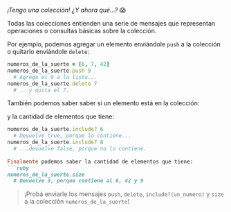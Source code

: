 _¡Tengo una colección! ¿Y ahora qué...?_ :scream:

Todas las colecciones entienden una serie de mensajes que representan operaciones o consultas básicas sobre la colección.

Por ejemplo, podemos agregar un elemento enviándole `push` a la colección o quitarlo enviándole `delete`:

```ruby
numeros_de_la_suerte = [6, 7, 42]
numeros_de_la_suerte.push 9
  # Agrega el 9 a la lista...
numeros_de_la_suerte.delete 7
  # ...y quita el 7.
```

También podemos saber saber si un elemento está en la colección:

y la cantidad de elementos que tiene:

```ruby
numeros_de_la_suerte.include? 6
  # Devuelve true, porque lo contiene...
numeros_de_la_suerte.include? 8
  # ...devuelve false, porque no lo contiene.
  
Finalmente podemos saber la cantidad de elementos que tiene:
```ruby
numeros_de_la_suerte.size
  # Devuelve 3, porque contiene al 6, 42 y 9
```

> ¡Probá enviarle los mensajes `push`, `delete`, `include?(un_numero)` y `size` a la colección `numeros_de_la_suerte`!